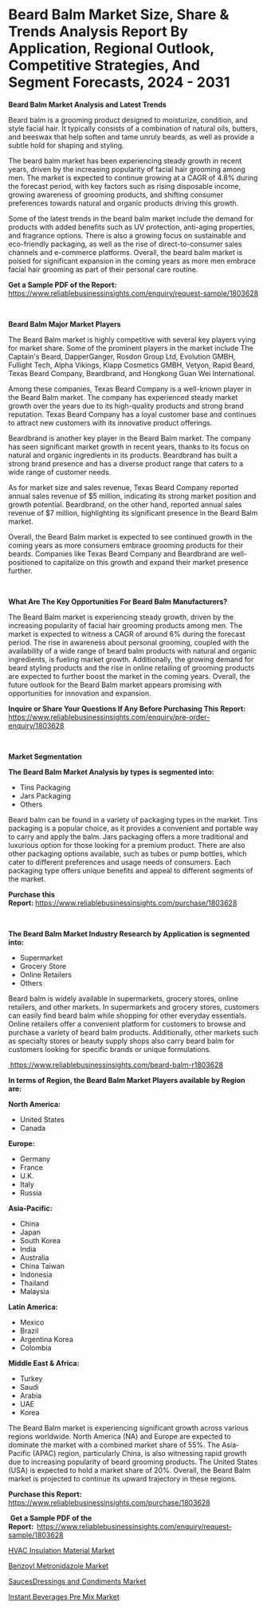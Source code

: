 <p><h1>Beard Balm Market Size, Share & Trends Analysis Report By Application, Regional Outlook, Competitive Strategies, And Segment Forecasts, 2024 - 2031</h1></p><p><strong>Beard Balm Market Analysis and Latest Trends</strong></p>
<p><p>Beard balm is a grooming product designed to moisturize, condition, and style facial hair. It typically consists of a combination of natural oils, butters, and beeswax that help soften and tame unruly beards, as well as provide a subtle hold for shaping and styling.</p><p>The beard balm market has been experiencing steady growth in recent years, driven by the increasing popularity of facial hair grooming among men. The market is expected to continue growing at a CAGR of 4.8% during the forecast period, with key factors such as rising disposable income, growing awareness of grooming products, and shifting consumer preferences towards natural and organic products driving this growth.</p><p>Some of the latest trends in the beard balm market include the demand for products with added benefits such as UV protection, anti-aging properties, and fragrance options. There is also a growing focus on sustainable and eco-friendly packaging, as well as the rise of direct-to-consumer sales channels and e-commerce platforms. Overall, the beard balm market is poised for significant expansion in the coming years as more men embrace facial hair grooming as part of their personal care routine.</p></p>
<p><strong>Get a Sample PDF of the Report:&nbsp;</strong> <a href="https://www.reliablebusinessinsights.com/enquiry/request-sample/1803628">https://www.reliablebusinessinsights.com/enquiry/request-sample/1803628</a></p>
<p>&nbsp;</p>
<p><strong>Beard Balm Major Market Players</strong></p>
<p><p>The Beard Balm market is highly competitive with several key players vying for market share. Some of the prominent players in the market include The Captain's Beard, DapperGanger, Rosdon Group Ltd, Evolution GMBH, Fullight Tech, Alpha Vikings, Klapp Cosmetics GMBH, Vetyon, Rapid Beard, Texas Beard Company, Beardbrand, and Hongkong Guan Wei International.</p><p>Among these companies, Texas Beard Company is a well-known player in the Beard Balm market. The company has experienced steady market growth over the years due to its high-quality products and strong brand reputation. Texas Beard Company has a loyal customer base and continues to attract new customers with its innovative product offerings.</p><p>Beardbrand is another key player in the Beard Balm market. The company has seen significant market growth in recent years, thanks to its focus on natural and organic ingredients in its products. Beardbrand has built a strong brand presence and has a diverse product range that caters to a wide range of customer needs.</p><p>As for market size and sales revenue, Texas Beard Company reported annual sales revenue of $5 million, indicating its strong market position and growth potential. Beardbrand, on the other hand, reported annual sales revenue of $7 million, highlighting its significant presence in the Beard Balm market.</p><p>Overall, the Beard Balm market is expected to see continued growth in the coming years as more consumers embrace grooming products for their beards. Companies like Texas Beard Company and Beardbrand are well-positioned to capitalize on this growth and expand their market presence further.</p></p>
<p>&nbsp;</p>
<p><strong>What Are The Key Opportunities For Beard Balm Manufacturers?</strong></p>
<p><p>The Beard Balm market is experiencing steady growth, driven by the increasing popularity of facial hair grooming products among men. The market is expected to witness a CAGR of around 6% during the forecast period. The rise in awareness about personal grooming, coupled with the availability of a wide range of beard balm products with natural and organic ingredients, is fueling market growth. Additionally, the growing demand for beard styling products and the rise in online retailing of grooming products are expected to further boost the market in the coming years. Overall, the future outlook for the Beard Balm market appears promising with opportunities for innovation and expansion.</p></p>
<p><strong>Inquire or Share Your Questions If Any Before Purchasing This Report:</strong> <a href="https://www.reliablebusinessinsights.com/enquiry/pre-order-enquiry/1803628">https://www.reliablebusinessinsights.com/enquiry/pre-order-enquiry/1803628</a></p>
<p>&nbsp;</p>
<p><strong>Market Segmentation</strong></p>
<p><strong>The Beard Balm Market Analysis by types is segmented into:</strong></p>
<p><ul><li>Tins Packaging</li><li>Jars Packaging</li><li>Others</li></ul></p>
<p><p>Beard balm can be found in a variety of packaging types in the market. Tins packaging is a popular choice, as it provides a convenient and portable way to carry and apply the balm. Jars packaging offers a more traditional and luxurious option for those looking for a premium product. There are also other packaging options available, such as tubes or pump bottles, which cater to different preferences and usage needs of consumers. Each packaging type offers unique benefits and appeal to different segments of the market.</p></p>
<p><strong>Purchase this Report:&nbsp;</strong><a href="https://www.reliablebusinessinsights.com/purchase/1803628">https://www.reliablebusinessinsights.com/purchase/1803628</a></p>
<p>&nbsp;</p>
<p><strong>The Beard Balm Market Industry Research by Application is segmented into:</strong></p>
<p><ul><li>Supermarket</li><li>Grocery Store</li><li>Online Retailers</li><li>Others</li></ul></p>
<p><p>Beard balm is widely available in supermarkets, grocery stores, online retailers, and other markets. In supermarkets and grocery stores, customers can easily find beard balm while shopping for other everyday essentials. Online retailers offer a convenient platform for customers to browse and purchase a variety of beard balm products. Additionally, other markets such as specialty stores or beauty supply shops also carry beard balm for customers looking for specific brands or unique formulations.</p></p>
<p><a href="https://www.reliablebusinessinsights.com/beard-balm-r1803628">&nbsp;https://www.reliablebusinessinsights.com/beard-balm-r1803628</a></p>
<p><strong>In terms of Region, the Beard Balm Market Players available by Region are:</strong></p>
<p>
    <p> <strong> North America: </strong>
        <ul>
            <li>United States</li>
            <li>Canada</li>
        </ul>
        </p> 
    <p> <strong> Europe: </strong>
        <ul>
            <li>Germany</li>
            <li>France</li>
            <li>U.K.</li>
            <li>Italy</li>
            <li>Russia</li>
        </ul>
        </p> 
    <p> <strong> Asia-Pacific: </strong>
        <ul>
            <li>China</li>
            <li>Japan</li>
            <li>South Korea</li>
            <li>India</li>
            <li>Australia</li>
            <li>China Taiwan</li>
            <li>Indonesia</li>
            <li>Thailand</li>
            <li>Malaysia</li>
        </ul>
        </p> 
    <p> <strong> Latin America: </strong>
        <ul>
            <li>Mexico</li>
            <li>Brazil</li>
            <li>Argentina Korea</li>
            <li>Colombia</li>
        </ul>
        </p> 
    <p> <strong> Middle East & Africa: </strong>
        <ul>
            <li>Turkey</li>
            <li>Saudi</li>
            <li>Arabia</li>
            <li>UAE</li>
            <li>Korea</li>
        </ul>
    </p>
    </p>
<p><p>The Beard Balm market is experiencing significant growth across various regions worldwide. North America (NA) and Europe are expected to dominate the market with a combined market share of 55%. The Asia-Pacific (APAC) region, particularly China, is also witnessing rapid growth due to increasing popularity of beard grooming products. The United States (USA) is expected to hold a market share of 20%. Overall, the Beard Balm market is projected to continue its upward trajectory in these regions.</p></p>
<p><strong>Purchase this Report: </strong><a href="https://www.reliablebusinessinsights.com/purchase/1803628">https://www.reliablebusinessinsights.com/purchase/1803628</a></p>
<p>&nbsp;<strong>Get a Sample PDF of the Report:&nbsp;&nbsp;</strong><a href="https://www.reliablebusinessinsights.com/enquiry/request-sample/1803628">https://www.reliablebusinessinsights.com/enquiry/request-sample/1803628</a></p>
<p><strong></strong></p>
<p><p><a href="https://www.linkedin.com/pulse/global-hvac-insulation-material-market-trends-insights-growth-fzu6c">HVAC Insulation Material Market</a></p><p><a href="https://www.linkedin.com/pulse/navigating-global-benzoyl-metronidazole-market-landscape-trends-ca9wc">Benzoyl Metronidazole Market</a></p><p><a href="https://github.com/rontayewer0/Market-Research-Report-List-1/blob/main/saucesdressings-and-condiments-market.md">SaucesDressings and Condiments Market</a></p><p><a href="https://github.com/sophieinleeds/Market-Research-Report-List-1/blob/main/instant-beverages-pre-mix-market.md">Instant Beverages Pre Mix Market</a></p></p>